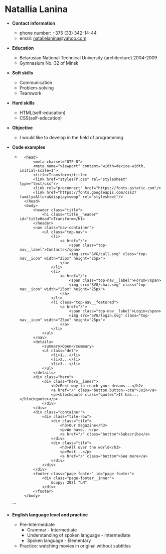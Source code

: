 # Natallia Lanina

* **Contact information**
    * phone number: +375 (33) 342-14-44
    * email: natalielanina@yahoo.com
  
* **Education**
    * Belarusian National Technical University (architecture) 2004-2009
    * Gymnasium No. 32 of Minsk
      
* **Soft skills**
    * Communication 
    * Problem-solving
    * Teamwork
  
* **Hard skills**
    * HTML(self-education)
    * CSS(self-education)
  
* **Objective**
    * I would like to develop in the field of programming
* **Code examples**
    * ```<html lang="en">
        <head>
            <meta charset="UTF-8">
            <meta name="viewport" content="width=device-width, initial-scale=1">
            <title>Transform</title>
            <link href="stylesFP.css" rel="stylesheet" type="text/css"/>
            <link rel="preconnect" href="https://fonts.gstatic.com"/>
            <link href="https://fonts.googleapis.com/css2?family=Allura&display=swap" rel="stylesheet"/>
        </head>
        <body>
            <header class="title"> 
                <h1 class="title__header" id="titleHead">Transform</h1>
            </header>
            <nav class="nav-container">
                <ul class="top-nav">
                    <li>
                        <a href="/">
                            <span class="top-nav__label">Contacts</span>
                            <img src="SVG/call.svg" class="top-nav__icon" width="25px" height="25px">
                        </a>
                    </li>
                    <li>
                        <a href="/">
                            <span class="top-nav__label">Forum</span>
                            <img src="SVG/chat.svg" class="top-nav__icon" width="25px" height="25px">
                        </a>
                    </li>
                    <li class="top-nav__featured">
                        <a href="/">
                            <span class="top-nav__label">Login</span>
                            <img src="SVG/login.svg" class="top-nav__icon" width="25px" height="25px">
                        </a>
                    </li>
                </ul>
            </nav>
            <details>
                <summary>Open</summary>
                <ul class="det">
                    <li>1...</li>
                    <li>2...</li>
                    <li>3...</li>
                </ul>
            </details>
            <div class="hero">
                <div class="hero__inner">
                    <h2>Best way to reach your dreams...</h2>
                    <a href="/" class="button button--cta">Join</a>
                    <p><blockquote class="quotes">It has...</blockquote></p>
                </div>			
            </div>
            <div class="container">
                <div class="tile-row">
                    <div class="tile">
                        <h3>Our magazine</h3>
                        <p>We have...</p>
                        <a href="/" class="button">Subscribe</a>
                    </div>
                    <div class="tile">
                        <h3>All over the world</h3>
                        <p>Most...</p>
                        <a href="/" class="button">See more</a>
                    </div>
                </div>
            </div>
            <footer class="page-footer" id="page-footer">
                <div class="page-footer__inner">
                    &copy; 2021 "LN"
                </div>
            </footer>
        </body>
    </html>
   ```
* **English language level and practice**
    * Pre-Intermediate
        * Grammar - Intermediate 
        * Understanding of spoken language - Intermediate
        * Spoken language - Elementary
    * Practice: watching movies in original without subtitles
